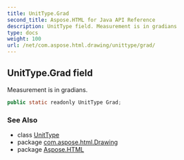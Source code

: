 ```yaml
---
title: UnitType.Grad
second_title: Aspose.HTML for Java API Reference
description: UnitType field. Measurement is in gradians
type: docs
weight: 100
url: /net/com.aspose.html.drawing/unittype/grad/
---
```

## UnitType.Grad field

Measurement is in gradians.

```java
public static readonly UnitType Grad;
```

### See Also

* class [UnitType](../)
* package [com.aspose.html.Drawing](../../unittype/)
* package [Aspose.HTML](../../../)
